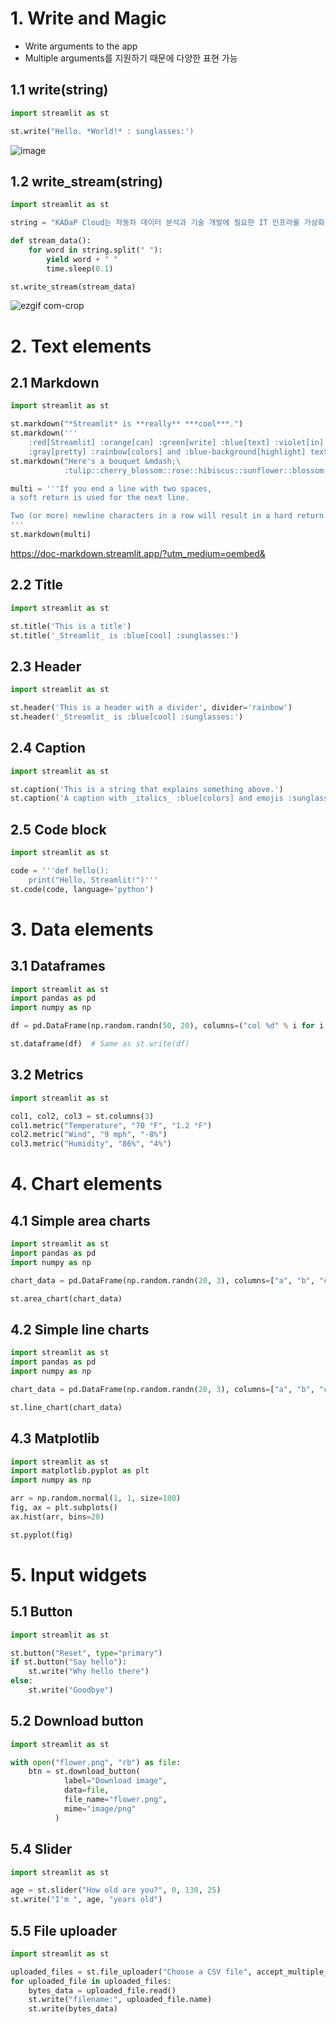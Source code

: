 # 1. Write and Magic

- Write arguments to the app
- Multiple arguments를 지원하기 때문에 다양한 표현 가능

## 1.1 write(string)

```python
import streamlit as st

st.write("Hello. *World!* : sunglasses:')
```
![image](https://github.com/bigdata-car/kadap-lecture/assets/105857557/aefc4194-2169-42f3-b510-b74c56e5f57b)

## 1.2 write_stream(string)

```python
import streamlit as st

string = "KADaP Cloud는 자동차 데이터 분석과 기술 개발에 필요한 IT 인프라를 가상화 기술을 활용하여 대여해 주는 서비스입니다. 사용자는 원하는 사양의 서버를 직접 생성하거나 제공되는 시뮬레이션, 분석, 개발 환경에 접속하여 바로 사용할 수 있습니다."

def stream_data():
    for word in string.split(" "):
        yield word + " "
        time.sleep(0.1)

st.write_stream(stream_data)
```
![ezgif com-crop](https://github.com/bigdata-car/kadap-lecture/assets/153149491/c2e4d9f1-cb89-438e-8661-7678b4aebed2)


# 2. Text elements

## 2.1 Markdown
```python
import streamlit as st

st.markdown("*Streamlit* is **really** ***cool***.")
st.markdown('''
    :red[Streamlit] :orange[can] :green[write] :blue[text] :violet[in]
    :gray[pretty] :rainbow[colors] and :blue-background[highlight] text.''')
st.markdown("Here's a bouquet &mdash;\
            :tulip::cherry_blossom::rose::hibiscus::sunflower::blossom:")

multi = '''If you end a line with two spaces,
a soft return is used for the next line.

Two (or more) newline characters in a row will result in a hard return.
'''
st.markdown(multi)
```
https://doc-markdown.streamlit.app/?utm_medium=oembed&

## 2.2 Title
```python
import streamlit as st

st.title('This is a title')
st.title('_Streamlit_ is :blue[cool] :sunglasses:')
```
## 2.3 Header
```python
import streamlit as st

st.header('This is a header with a divider', divider='rainbow')
st.header('_Streamlit_ is :blue[cool] :sunglasses:')
```
## 2.4 Caption
```python
import streamlit as st

st.caption('This is a string that explains something above.')
st.caption('A caption with _italics_ :blue[colors] and emojis :sunglasses:')
```
## 2.5 Code block
```python
import streamlit as st

code = '''def hello():
    print("Hello, Streamlit!")'''
st.code(code, language='python')
```
# 3. Data elements
## 3.1 Dataframes
```python
import streamlit as st
import pandas as pd
import numpy as np

df = pd.DataFrame(np.random.randn(50, 20), columns=("col %d" % i for i in range(20)))

st.dataframe(df)  # Same as st.write(df)
```
## 3.2 Metrics
```python
import streamlit as st

col1, col2, col3 = st.columns(3)
col1.metric("Temperature", "70 °F", "1.2 °F")
col2.metric("Wind", "9 mph", "-8%")
col3.metric("Humidity", "86%", "4%")
```
# 4. Chart elements
## 4.1 Simple area charts
```python
import streamlit as st
import pandas as pd
import numpy as np

chart_data = pd.DataFrame(np.random.randn(20, 3), columns=["a", "b", "c"])

st.area_chart(chart_data)
```
## 4.2 Simple line charts
```python
import streamlit as st
import pandas as pd
import numpy as np

chart_data = pd.DataFrame(np.random.randn(20, 3), columns=["a", "b", "c"])

st.line_chart(chart_data)
```
## 4.3 Matplotlib
```python
import streamlit as st
import matplotlib.pyplot as plt
import numpy as np

arr = np.random.normal(1, 1, size=100)
fig, ax = plt.subplots()
ax.hist(arr, bins=20)

st.pyplot(fig)
```
# 5. Input widgets

## 5.1 Button
```python
import streamlit as st

st.button("Reset", type="primary")
if st.button("Say hello"):
    st.write("Why hello there")
else:
    st.write("Goodbye")
```
## 5.2 Download button
```python
import streamlit as st

with open("flower.png", "rb") as file:
    btn = st.download_button(
            label="Download image",
            data=file,
            file_name="flower.png",
            mime="image/png"
          )
```
## 5.4 Slider
```python
import streamlit as st

age = st.slider("How old are you?", 0, 130, 25)
st.write("I'm ", age, "years old")
```
## 5.5 File uploader
```python
import streamlit as st

uploaded_files = st.file_uploader("Choose a CSV file", accept_multiple_files=True)
for uploaded_file in uploaded_files:
    bytes_data = uploaded_file.read()
    st.write("filename:", uploaded_file.name)
    st.write(bytes_data)
```
